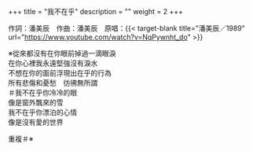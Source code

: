 +++
title = "我不在乎"
description = ""
weight = 2
+++

作詞：潘美辰　作曲：潘美辰　原唱：{{< target-blank title="潘美辰／1989" url="https://www.youtube.com/watch?v=NqPywnht_do" >}}

※從來都沒有在你眼前掉過一滴眼淚  
在你心裡我永遠堅強沒有淚水  
不想在你的面前浮現出在乎的行為  
所有悲傷和憂愁　彷彿無所謂  
＃我不在乎你冷冷的眼  
像是窗外飄來的雪  
我不在乎你漂泊的心情  
像是沒有愛的世界  

重複＃※ 
